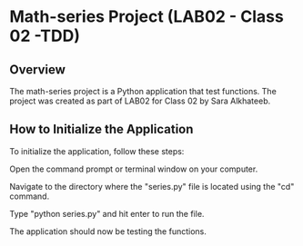 
# Math-series Project (LAB02 - Class 02 -TDD)
## Overview

The math-series project is a Python application that test functions. The project was created as part of LAB02 for Class 02 by Sara Alkhateeb.

 ## How to Initialize the Application
To initialize the application, follow these steps:

Open the command prompt or terminal window on your computer.

Navigate to the directory where the "series.py" file is located using the "cd" command.

Type "python series.py" and hit enter to run the file.

The application should now be testing the functions.


